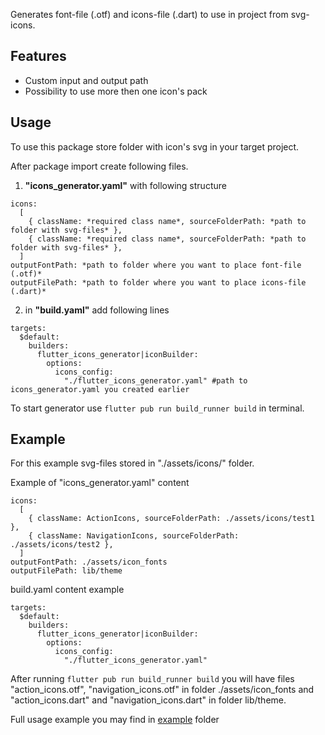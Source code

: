 
Generates font-file (.otf) and icons-file (.dart) to use in project from svg-icons. 


## Features 

- Custom input and output path 
- Possibility to use more then one icon's pack

## Usage

To use this package store folder with icon's svg in your target project. 

After package import create following files. 

1. **"icons_generator.yaml"** with following structure 
```
icons:
  [
    { className: *required class name*, sourceFolderPath: *path to folder with svg-files* },
    { className: *required class name*, sourceFolderPath: *path to folder with svg-files* },
  ]
outputFontPath: *path to folder where you want to place font-file (.otf)*
outputFilePath: *path to folder where you want to place icons-file (.dart)*
```

2. in **"build.yaml"** add following lines 
```
targets:
  $default:
    builders:
      flutter_icons_generator|iconBuilder:
        options:
          icons_config:
            "./flutter_icons_generator.yaml" #path to icons_generator.yaml you created earlier 
```

To start generator use  ```flutter pub run build_runner build``` in terminal.

## Example
For this example svg-files stored in "./assets/icons/" folder.

Example of "icons_generator.yaml" content 
```
icons:
  [
    { className: ActionIcons, sourceFolderPath: ./assets/icons/test1 },
    { className: NavigationIcons, sourceFolderPath: ./assets/icons/test2 },
  ]
outputFontPath: ./assets/icon_fonts
outputFilePath: lib/theme
```

build.yaml content example 

```
targets:
  $default:
    builders:
      flutter_icons_generator|iconBuilder:
        options:
          icons_config:
            "./flutter_icons_generator.yaml"
```

After running ```flutter pub run build_runner build``` you will have files "action_icons.otf", "navigation_icons.otf" in folder ./assets/icon_fonts and "action_icons.dart" and "navigation_icons.dart" in folder lib/theme. 

Full usage example you may find in [example](https://github.com/darialvznd/flutter_icons_generator/tree/main/example) folder

